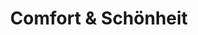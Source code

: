 ---
title: "Comfort & Schönheit"
url: /karlsruhe/comfort-und-schoenheit-ettlinger-strasse/
shop: Kosmetik
---